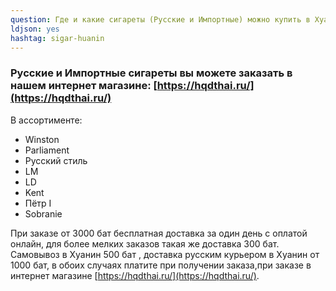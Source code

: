 ```yaml
---
question: Где и какие сигареты (Русские и Импортные) можно купить в Хуанин?
ldjson: yes
hashtag: sigar-huanin
---
```


### Русские и Импортные сигареты вы можете заказать в нашем интернет магазине: [https://hqdthai.ru/](https://hqdthai.ru/)

В ассортименте:

* Winston
* Parliament 
* Русский стиль
* LM 
* LD
* Kent
* Пётр I 
* Sobranie

При заказе от 3000 бат бесплатная доставка за один день с оплатой онлайн, для более мелких заказов такая же доставка 300 бат. Самовывоз в Хуанин 500 бат , доставка русским курьером в Хуанин  от 1000 бат, в обоих случаях платите при получении заказа,при заказе в интернет магазине [https://hqdthai.ru/](https://hqdthai.ru/). 
